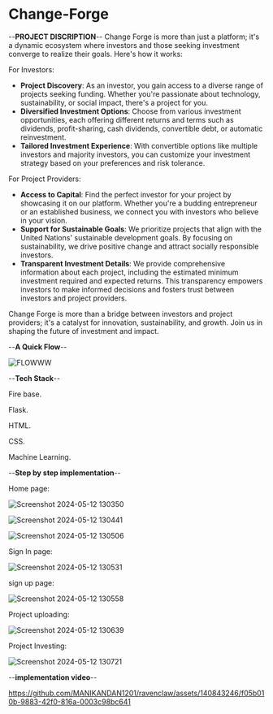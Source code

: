 # Change-Forge
--**PROJECT DISCRIPTION**--
Change Forge is more than just a platform; it's a dynamic ecosystem where investors and those seeking investment converge to realize their goals. Here's how it works:

For Investors:
- **Project Discovery**: As an investor, you gain access to a diverse range of projects seeking funding. Whether you're passionate about technology, sustainability, or social impact, there's a project for you.
- **Diversified Investment Options**: Choose from various investment opportunities, each offering different returns and terms such as dividends, profit-sharing, cash dividends, convertible debt, or automatic reinvestment.
- **Tailored Investment Experience**: With convertible options like multiple investors and majority investors, you can customize your investment strategy based on your preferences and risk tolerance.

For Project Providers:
- **Access to Capital**: Find the perfect investor for your project by showcasing it on our platform. Whether you're a budding entrepreneur or an established business, we connect you with investors who believe in your vision.
- **Support for Sustainable Goals**: We prioritize projects that align with the United Nations' sustainable development goals. By focusing on sustainability, we drive positive change and attract socially responsible investors.
- **Transparent Investment Details**: We provide comprehensive information about each project, including the estimated minimum investment required and expected returns. This transparency empowers investors to make informed decisions and fosters trust between investors and project providers.

Change Forge is more than a bridge between investors and project providers; it's a catalyst for innovation, sustainability, and growth. Join us in shaping the future of investment and impact.

--**A Quick Flow**--



![FLOWWW](https://github.com/MANIKANDAN1201/ravenclaw/assets/140843246/e67bcc5d-d16d-4c3a-8dc6-611680f1dc80)


                  
--**Tech Stack**--

Fire base.

Flask.

HTML.

CSS.

Machine Learning. 

--**Step by step implementation**--

Home page: 


![Screenshot 2024-05-12 130350](https://github.com/MANIKANDAN1201/ravenclaw/assets/140843246/f5cc1180-e77e-444c-b79f-84a0de45a94e)

![Screenshot 2024-05-12 130441](https://github.com/MANIKANDAN1201/ravenclaw/assets/140843246/425cf36b-61c4-4267-ad5b-cba59d46f138)

![Screenshot 2024-05-12 130506](https://github.com/MANIKANDAN1201/ravenclaw/assets/140843246/1def8ce6-6138-4939-9610-c7227d48479e)

Sign In page:

![Screenshot 2024-05-12 130531](https://github.com/MANIKANDAN1201/ravenclaw/assets/140843246/c6f0930b-990a-4080-9783-fded55b28a5f)


sign up page:

![Screenshot 2024-05-12 130558](https://github.com/MANIKANDAN1201/ravenclaw/assets/140843246/b16a59fc-99de-44ac-80f5-53a6d712b7fb)

Project uploading:

![Screenshot 2024-05-12 130639](https://github.com/MANIKANDAN1201/ravenclaw/assets/140843246/ccb01f98-5d82-491e-96fe-b229e86d2d89)

Project Investing:

![Screenshot 2024-05-12 130721](https://github.com/MANIKANDAN1201/ravenclaw/assets/140843246/ecd0557b-61f2-417d-964a-018af2e27cb2)




--**implementation video**--



https://github.com/MANIKANDAN1201/ravenclaw/assets/140843246/f05b010b-9883-42f0-816a-0003c98bc641
